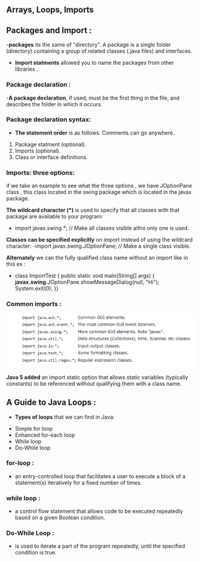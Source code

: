 ## Arrays, Loops, Imports


## Packages and Import :

-**packages** its the same of "directory". A package is a single folder (directory) containing a group of related classes (.java files) and interfaces.
- **Import statments** allowed you to name the packages from other libraries . 


### Package declaration :
-**A package declaration**, if used, must be the first thing in the file, and describes the folder in which it occurs.


### Package declaration syntax:
- **The statement order** is as follows. Comments can go anywhere.
1. Package statment (optional).
2. Imports (optional).
3. Class or interface definitions.


### Imports: three options:

if we take an example to see what the three options , we have JOptionPane class , this class located in the swing package  which is located in the javax package.

**The wildcard character (*)** is used to specify that all classes with that package are available to your program:
- import javax.swing.*;  // Make all classes visible altho only one is used.

**Classes can be specified explicitly** on import instead of using the wildcard character:
-import javax.swing.JOptionPane;  // Make a single class visible.

**Alternately** we can the fully qualified class name without an import like in this ex :
- class ImportTest {
    public static void main(String[] args) {
        **javax.swing**.JOptionPane.showMessageDialog(null, "Hi");
        System.exit(0);
    }}


### Common imports :

![](import.png)




**Java 5 added** an import static option that allows static variables (typically constants) to be referenced without qualifying them with a class name.




## A Guide to Java Loops :

- **Types of loops** that we can find in Java:
* Simple for loop
* Enhanced for-each loop
* While loop
* Do-While loop

### for-loop :
* an entry-controlled loop that facilitates a user to execute a block of a statement(s) iteratively for a fixed number of times. 

### while loop :
* a control flow statement that allows code to be executed repeatedly based on a given Boolean condition.

### Do-While Loop :
* is used to iterate a part of the program repeatedly, until the specified condition is true.


